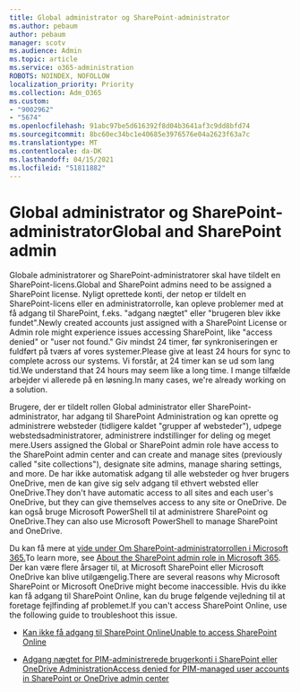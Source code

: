 ```yaml
---
title: Global administrator og SharePoint-administrator
ms.author: pebaum
author: pebaum
manager: scotv
ms.audience: Admin
ms.topic: article
ms.service: o365-administration
ROBOTS: NOINDEX, NOFOLLOW
localization_priority: Priority
ms.collection: Adm_O365
ms.custom:
- "9002962"
- "5674"
ms.openlocfilehash: 91abc97be5d616392f8d04b3641af3c9dd8bfd74
ms.sourcegitcommit: 8bc60ec34bc1e40685e3976576e04a2623f63a7c
ms.translationtype: MT
ms.contentlocale: da-DK
ms.lasthandoff: 04/15/2021
ms.locfileid: "51811882"
---
```

# <a name="global-and-sharepoint-admin"></a><span data-ttu-id="44621-102">Global administrator og SharePoint-administrator</span><span class="sxs-lookup"><span data-stu-id="44621-102">Global and SharePoint admin</span></span>

<span data-ttu-id="44621-103">Globale administratorer og SharePoint-administratorer skal have tildelt en SharePoint-licens.</span><span class="sxs-lookup"><span data-stu-id="44621-103">Global and SharePoint admins need to be assigned a SharePoint license.</span></span> <span data-ttu-id="44621-104">Nyligt oprettede konti, der netop er tildelt en SharePoint-licens eller en administratorrolle, kan opleve problemer med at få adgang til SharePoint, f.eks. "adgang nægtet" eller "brugeren blev ikke fundet".</span><span class="sxs-lookup"><span data-stu-id="44621-104">Newly created accounts just assigned with a SharePoint License or Admin role might experience issues accessing SharePoint, like "access denied" or "user not found."</span></span> <span data-ttu-id="44621-105">Giv mindst 24 timer, før synkroniseringen er fuldført på tværs af vores systemer.</span><span class="sxs-lookup"><span data-stu-id="44621-105">Please give at least 24 hours for sync to complete across our systems.</span></span> <span data-ttu-id="44621-106">Vi forstår, at 24 timer kan se ud som lang tid.</span><span class="sxs-lookup"><span data-stu-id="44621-106">We understand that 24 hours may seem like a long time.</span></span> <span data-ttu-id="44621-107">I mange tilfælde arbejder vi allerede på en løsning.</span><span class="sxs-lookup"><span data-stu-id="44621-107">In many cases, we're already working on a solution.</span></span>

<span data-ttu-id="44621-108">Brugere, der er tildelt rollen Global administrator eller SharePoint-administrator, har adgang til SharePoint Administration og kan oprette og administrere websteder (tidligere kaldet "grupper af websteder"), udpege webstedsadministratorer, administrere indstillinger for deling og meget mere.</span><span class="sxs-lookup"><span data-stu-id="44621-108">Users assigned the Global or SharePoint admin role have access to the SharePoint admin center and can create and manage sites (previously called "site collections"), designate site admins, manage sharing settings, and more.</span></span> <span data-ttu-id="44621-109">De har ikke automatisk adgang til alle websteder og hver brugers OneDrive, men de kan give sig selv adgang til ethvert websted eller OneDrive.</span><span class="sxs-lookup"><span data-stu-id="44621-109">They don't have automatic access to all sites and each user's OneDrive, but they can give themselves access to any site or OneDrive.</span></span> <span data-ttu-id="44621-110">De kan også bruge Microsoft PowerShell til at administrere SharePoint og OneDrive.</span><span class="sxs-lookup"><span data-stu-id="44621-110">They can also use Microsoft PowerShell to manage SharePoint and OneDrive.</span></span>

<span data-ttu-id="44621-111">Du kan få mere at [vide under Om SharePoint-administratorrollen i Microsoft 365.](https://docs.microsoft.com/sharepoint/sharepoint-admin-role)</span><span class="sxs-lookup"><span data-stu-id="44621-111">To learn more, see [About the SharePoint admin role in Microsoft 365](https://docs.microsoft.com/sharepoint/sharepoint-admin-role).</span></span>
<span data-ttu-id="44621-112">Der kan være flere årsager til, at Microsoft SharePoint eller Microsoft OneDrive kan blive utilgængelig.</span><span class="sxs-lookup"><span data-stu-id="44621-112">There are several reasons why Microsoft SharePoint or Microsoft OneDrive might become inaccessible.</span></span> <span data-ttu-id="44621-113">Hvis du ikke kan få adgang til SharePoint Online, kan du bruge følgende vejledning til at foretage fejlfinding af problemet.</span><span class="sxs-lookup"><span data-stu-id="44621-113">If you can't access SharePoint Online, use the following guide to troubleshoot this issue.</span></span>

- [<span data-ttu-id="44621-114">Kan ikke få adgang til SharePoint Online</span><span class="sxs-lookup"><span data-stu-id="44621-114">Unable to access SharePoint Online</span></span>](https://docs.microsoft.com/sharepoint/troubleshoot/sharing-and-permissions/sharepoint-online-inaccessible)

- [<span data-ttu-id="44621-115">Adgang nægtet for PIM-administrerede brugerkonti i SharePoint eller OneDrive Administration</span><span class="sxs-lookup"><span data-stu-id="44621-115">Access denied for PIM-managed user accounts in SharePoint or OneDrive admin center</span></span>](https://docs.microsoft.com/sharepoint/troubleshoot/administration/access-denied-to-pim-user-accounts)